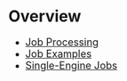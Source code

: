 <style>
     p, ul, ol, li { font-size: 18px !important;}
</style>

# Overview

- [Job Processing](/aiware/aiWARE-in-depth/job-processing)
- [Job Examples](/aiware/aiWARE-in-depth/job-examples)
- [Single-Engine Jobs](/aiware/aiWARE-in-depth/single-engine-jobs)